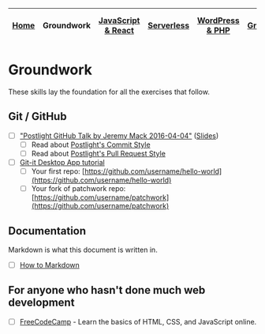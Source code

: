 | [Home](README.md) | Groundwork | [JavaScript & React](javascript.md) | [Serverless](serverless.md) | [WordPress & PHP](wordpress.md) | [GraphQL](graphql.md) | [Linux & Docker](linux.md) | [CSS](css.md) |
|-------------------| ---------- | ----------------------------------- | --------------------------- | ------------------------------- | ----------------------|--------------------------- | ------------- |

# Groundwork

These skills lay the foundation for all the exercises that follow.

## Git / GitHub

* [ ] ["Postlight GitHub Talk by Jeremy Mack 2016-04-04"](https://www.youtube.com/watch?v=YtckscmKtYk) ([Slides](https://www.mindmeister.com/678359058?t=zgPweW2tuV))
  * [ ] Read about [Postlight's Commit Style](https://trello.com/c/Z2xpXbm1/10-%F0%9F%8E%A8-commit-style)
  * [ ] Read about [Postlight's Pull Request Style](https://trello.com/c/DsH0Ea4L/11-%F0%9F%8C%B1-pull-request-style)
* [ ] [Git-it Desktop App tutorial](https://github.com/jlord/git-it-electron)
  * [ ] Your first repo: [https://github.com/username/hello-world](https://github.com/username/hello-world)
  * [ ] Your fork of patchwork repo: [https://github.com/username/patchwork](https://github.com/username/patchwork)

## Documentation

Markdown is what this document is written in.

* [ ] [How to Markdown](https://github.com/workshopper/how-to-markdown)

## For anyone who hasn't done much web development

* [ ] [FreeCodeCamp](https://www.freecodecamp.org) - Learn the basics of HTML, CSS, and JavaScript online.
